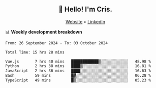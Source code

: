 
<h2 align="center">👋 Hello! I'm Cris.</h2>
<p align="center">
  <a href="https://www.criscunas.dev">Website</a> •
  <a href="https://www.linkedin.com/in/cristophercunas/">LinkedIn</a> 
</p>


📊 **Weekly development breakdown**
<!--START_SECTION:waka-->

```txt
From: 26 September 2024 - To: 03 October 2024

Total Time: 15 hrs 28 mins

Vue.js       7 hrs 40 mins   ████████████▒░░░░░░░░░░░░   48.98 %
Python       2 hrs 38 mins   ████▒░░░░░░░░░░░░░░░░░░░░   16.81 %
JavaScript   2 hrs 36 mins   ████░░░░░░░░░░░░░░░░░░░░░   16.63 %
Bash         59 mins         █▓░░░░░░░░░░░░░░░░░░░░░░░   06.28 %
TypeScript   49 mins         █▒░░░░░░░░░░░░░░░░░░░░░░░   05.23 %
```

<!--END_SECTION:waka-->
